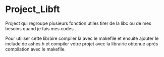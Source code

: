 # Project_Libft

Project qui regroupe plusieurs fonction utiles tirer de la libc ou de mes besoins quand je fais mes codes .

Pour utiliser cette libraire compiler là avec le makefile et ensuite ajouter le include de ashes.h
et compiler votre projet avec la librairie obtenue aprés compilation avec le makefile.
